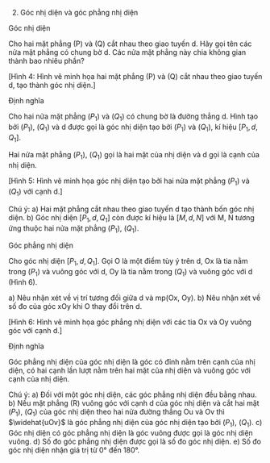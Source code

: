 2. Góc nhị diện và góc phẳng nhị diện

Góc nhị diện

Cho hai mặt phẳng (P) và (Q) cắt nhau theo giao tuyến d. Hãy gọi tên các nửa mặt phẳng có chung bờ d. Các nửa mặt phẳng này chia không gian thành bao nhiêu phần?

[Hình 4: Hình vẽ minh họa hai mặt phẳng (P) và (Q) cắt nhau theo giao tuyến d, tạo thành góc nhị diện.]

Định nghĩa

Cho hai nửa mặt phẳng $(P_1)$ và $(Q_1)$ có chung bờ là đường thẳng d. Hình tạo bởi $(P_1)$, $(Q_1)$ và d được gọi là góc nhị diện tạo bởi $(P_1)$ và $(Q_1)$, kí hiệu $[P_1, d, Q_1]$.

Hai nửa mặt phẳng $(P_1)$, $(Q_1)$ gọi là hai mặt của nhị diện và d gọi là cạnh của nhị diện.

[Hình 5: Hình vẽ minh họa góc nhị diện tạo bởi hai nửa mặt phẳng $(P_1)$ và $(Q_1)$ với cạnh d.]

Chú ý:
a) Hai mặt phẳng cắt nhau theo giao tuyến d tạo thành bốn góc nhị diện.
b) Góc nhị diện $[P_1, d, Q_1]$ còn được kí hiệu là $[M, d, N]$ với M, N tương ứng thuộc hai nửa mặt phẳng $(P_1)$, $(Q_1)$.

Góc phẳng nhị diện

Cho góc nhị diện $[P_1, d, Q_1]$. Gọi O là một điểm tùy ý trên d, Ox là tia nằm trong $(P_1)$ và vuông góc với d, Oy là tia nằm trong $(Q_1)$ và vuông góc với d (Hình 6).

a) Nêu nhận xét về vị trí tương đối giữa d và mp(Ox, Oy).
b) Nêu nhận xét về số đo của góc xOy khi O thay đổi trên d.

[Hình 6: Hình vẽ minh họa góc phẳng nhị diện với các tia Ox và Oy vuông góc với cạnh d.]

Định nghĩa

Góc phẳng nhị diện của góc nhị diện là góc có đỉnh nằm trên cạnh của nhị diện, có hai cạnh lần lượt nằm trên hai mặt của nhị diện và vuông góc với cạnh của nhị diện.

Chú ý:
a) Đối với một góc nhị diện, các góc phẳng nhị diện đều bằng nhau.
b) Nếu mặt phẳng (R) vuông góc với cạnh d của góc nhị diện và cắt hai mặt $(P_1)$, $(Q_1)$ của góc nhị diện theo hai nửa đường thẳng Ou và Ov thì $\widehat{uOv}$ là góc phẳng nhị diện của góc nhị diện tạo bởi $(P_1)$, $(Q_1)$.
c) Góc nhị diện có góc phẳng nhị diện là góc vuông được gọi là góc nhị diện vuông.
d) Số đo góc phẳng nhị diện được gọi là số đo góc nhị diện.
e) Số đo góc nhị diện nhận giá trị từ 0° đến 180°.